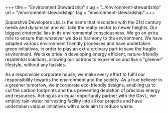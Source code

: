 +++
title = "Environment Stewardship"
slug = "../environment-stewardship"
url = "/environment-stewardship"
tag = "environment-stewardship"
+++

Suparshva Developers Ltd. is the name that resonates with the 21st century needs and dynamism and will take the realty sector to newer heights. Our biggest credential lies in its environmental consciousness. We go an extra mile to ensure that whatever we do is harmony to the environment. We have adapted various environment friendly processes and have undertaken green initiatives, in order to play an extra ordinary part to save the fragile environment. We take pride in developing energy efficient, nature-friendly residential solutions, allowing our patrons to experience and live a "greener" lifestyle, without any hassles.

As a responsible corporate house, we make every effort to fulfil our responsibility towards the environment and the society. As a true believer in a greener tomorrow, we incorporate eco-friendly designs, enabling us to cut the carbon footprints and thus preventing depletion of precious energy and resources. Acting as an equal opportunity partner with the Govt., we employ rain-water harvesting facility into all our projects and have undertaken various initiatives with a sole aim to reduce waste.

